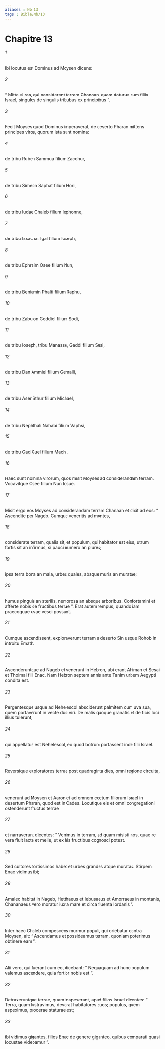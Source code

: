 ```yaml
---
aliases : Nb 13
tags : Bible/Nb/13
---
```


# Chapitre 13

###### 1
Ibi locutus est Dominus ad Moysen dicens: 
###### 2
“ Mitte vi ros, qui considerent terram Chanaan, quam daturus sum filiis Israel, singulos de singulis tribubus ex principibus ”.
###### 3
Fecit Moyses quod Dominus imperaverat, de deserto Pharan mittens principes viros, quorum ista sunt nomina: 
###### 4
de tribu Ruben Sammua filium Zacchur, 
###### 5
de tribu Simeon Saphat filium Hori, 
###### 6
de tribu Iudae Chaleb filium Iephonne, 
###### 7
de tribu Issachar Igal filium Ioseph, 
###### 8
de tribu Ephraim Osee filium Nun, 
###### 9
de tribu Beniamin Phalti filium Raphu, 
###### 10
de tribu Zabulon Geddiel filium Sodi, 
###### 11
de tribu Ioseph, tribu Manasse, Gaddi filium Susi, 
###### 12
de tribu Dan Ammiel filium Gemalli, 
###### 13
de tribu Aser Sthur filium Michael, 
###### 14
de tribu Nephthali Nahabi filium Vaphsi, 
###### 15
de tribu Gad Guel filium Machi. 
###### 16
Haec sunt nomina virorum, quos misit Moyses ad considerandam terram. Vocavitque Osee filium Nun Iosue.
###### 17
Misit ergo eos Moyses ad considerandam terram Chanaan et dixit ad eos: “ Ascendite per Nageb. Cumque veneritis ad montes, 
###### 18
considerate terram, qualis sit, et populum, qui habitator est eius, utrum fortis sit an infirmus, si pauci numero an plures; 
###### 19
ipsa terra bona an mala, urbes quales, absque muris an muratae; 
###### 20
humus pinguis an sterilis, nemorosa an absque arboribus. Confortamini et afferte nobis de fructibus terrae ”. Erat autem tempus, quando iam praecoquae uvae vesci possunt.
###### 21
Cumque ascendissent, exploraverunt terram a deserto Sin usque Rohob in introitu Emath. 
###### 22
Ascenderuntque ad Nageb et venerunt in Hebron, ubi erant Ahiman et Sesai et Tholmai filii Enac. Nam Hebron septem annis ante Tanim urbem Aegypti condita est. 
###### 23
Pergentesque usque ad Nehelescol absciderunt palmitem cum uva sua, quem portaverunt in vecte duo viri. De malis quoque granatis et de ficis loci illius tulerunt, 
###### 24
qui appellatus est Nehelescol, eo quod botrum portassent inde filii Israel. 
###### 25
Reversique exploratores terrae post quadraginta dies, omni regione circuita, 
###### 26
venerunt ad Moysen et Aaron et ad omnem coetum filiorum Israel in desertum Pharan, quod est in Cades. Locutique eis et omni congregationi ostenderunt fructus terrae 
###### 27
et narraverunt dicentes: “ Venimus in terram, ad quam misisti nos, quae re vera fluit lacte et melle, ut ex his fructibus cognosci potest. 
###### 28
Sed cultores fortissimos habet et urbes grandes atque muratas. Stirpem Enac vidimus ibi; 
###### 29
Amalec habitat in Nageb, Hetthaeus et Iebusaeus et Amorraeus in montanis, Chananaeus vero moratur iuxta mare et circa fluenta Iordanis ”.
###### 30
Inter haec Chaleb compescens murmur populi, qui oriebatur contra Moysen, ait: “ Ascendamus et possideamus terram, quoniam poterimus obtinere eam ”. 
###### 31
Alii vero, qui fuerant cum eo, dicebant: “ Nequaquam ad hunc populum valemus ascendere, quia fortior nobis est ”. 
###### 32
Detraxeruntque terrae, quam inspexerant, apud filios Israel dicentes: “ Terra, quam lustravimus, devorat habitatores suos; populus, quem aspeximus, procerae staturae est; 
###### 33
ibi vidimus gigantes, filios Enac de genere giganteo, quibus comparati quasi locustae videbamur ”.
